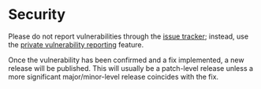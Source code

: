 # Security

Please do not report vulnerabilities through the
[issue tracker](https://github.com/vezel-dev/niru/issues); instead, use the
[private vulnerability reporting](https://github.com/vezel-dev/niru/security/advisories/new)
feature.

Once the vulnerability has been confirmed and a fix implemented, a new release
will be published. This will usually be a patch-level release unless a more
significant major/minor-level release coincides with the fix.
